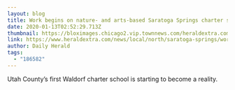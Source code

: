 ```yaml
---
layout: blog
title: Work begins on nature- and arts-based Saratoga Springs charter school
date: 2020-01-13T02:52:29.713Z
thumbnail: https://bloximages.chicago2.vip.townnews.com/heraldextra.com/content/tncms/assets/v3/editorial/0/ee/0ee1c8be-1f1e-5211-bf87-70931ae67b28/5e1d285f0602c.image.jpg?resize=772%2C503
link: https://www.heraldextra.com/news/local/north/saratoga-springs/work-begins-on-nature--and-arts-based-saratoga-springs/article_65f00050-69f6-5a93-a5f4-d22029558b4f.html
author: Daily Herald
tags:
  - "186582"
---
```

Utah County’s first Waldorf charter school is starting to become a reality.